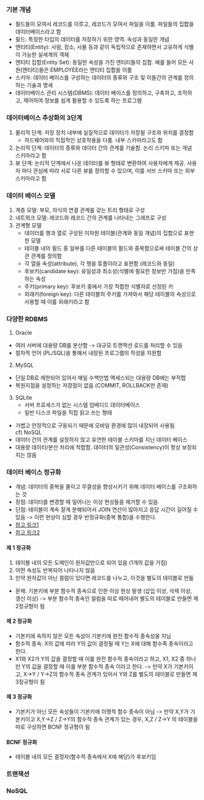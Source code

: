 ### 기본 개념
- 필드들이 모여서 레코드를 이루고, 레코드가 모여서 파일을 이룸. 파일들의 집합을 데이터베이스라고 함
- 필드: 특정한 타입의 데이터를 저장하기 위한 영역. 속성과 동일한 개념
- 엔티티(Entity): 사람, 장소, 사물 등과 같이 독립적으로 존재하면서 고유하게 식별이 가능한 실세계의 객체
- 엔티티 집합(Entity Set): 동일한 속성을 가진 엔티티들의 집합. 예를 들어 모든 사원(엔티티)들은 EMPLOYEE라는 엔티티 집합을 이룸
- 스키마: 데이터 베이스를 구성하는 데이터의 종류와 구조 및 이들간의 관계를 정의하는 기술과 명세
- 데이터베이스 관리 시스템(DBMS): 데이터 베이스를 정의하고, 구축하고, 조작하고, 제어하여 정보를 쉽게 활용할 수 있도록 하는 프로그램

### 데이터베이스 추상화의 3단계
1. 물리적 단계: 저장 장치 내부에 실질적으로 데이터가 저장될 구조와 위치를 결정함
	- 하드웨어와의 직접적인 상호작용을 다룸. 내부 스키마라고도 함
2. 논리적 단계: 데이터의 종류와 데이터 간의 관계를 기술함. 논리 스키마 또는 개념 스키마라고 함
3. 뷰 단계: 논리적 단계에서 나온 데이터를 뷰 형태로 변환하여 사용자에게 제공. 사용자 마다 관심에 따라 서로 다른 뷰를 정의할 수 있으며, 이를 서브 스키마 또는 외부 스키마라고 함

### 데이터 베이스 모델
1. 계층 모델: 부모, 자식의 연결 관계를 갖는 트리 형태로 구성
2. 네트워크 모델: 레코드와 레코드 간의 관계를 나타내는 그래프로 구성
3. 관계형 모델
	- 데이터를 행과 열로 구성된 이차원 테이블(관계와 동일 개념)의 집합으로 표현한 모델
	- 테이블 내의 필드 중 일부를 다른 테이블의 필드와 중복함으로써 테이블 간의 상관 관계를 정의함
	- 각 열을 속성(attribute), 각 행을 튜플이라고 표현함 (레코드와 동일)
	- 후보키(candidate key): 유일성과 최소성(식별에 필요한 정보만 가짐)을 만족하는 속성
	- 주키(primary key): 후보키 중에서 가장 적합한 식별자로 선정된 키
	- 외래키(foreign key): 다른 테이블의 주키를 가져와서 해당 테이블의 속성으로 사용할 때 이를 외래키라고 함

### 다양한 RDBMS
1) Oracle
  - 여러 서버에 대용량 DB를 분산함 -> 대규모 트랜잭션 로드를 처리할 수 있음
  - 절차적 언어 (PL/SQL)을 통해서 내장된 프로그램의 작성을 지원함
2) MySQL
  - 단일 DB로 제한되어 있어서 매일 수백만법 액세스되는 대용량 DB에는 부적합
  - 복원지점을 설정하는 저장점이 없음 (COMMIT, ROLLBACK만 존재)
3) SQLite
	- 서버 프로세스가 없는 시스템 임베디드 데이터베이스
	- 일반 디스크 파일을 직접 읽고 쓰는 형태
  - 가볍고 안정적으로 구동되기 때문에 모바일 환경에 많이 내장되어 사용됨  
cf) NoSQL
  - 데이터 간의 관계를 설정하지 않고 유연한 테이블 스키마를 지닌 데이터 베이스
  - 대용량 데이터/분산 처리에 적합함. 데이터의 일관성(Consistency)이 항상 보장되지는 않음
  
### 데이터 베이스 정규화
- 개념: 데이터의 중복을 줄이고 무결성을 향상시키기 위해 데이터 베이스를 구조화하는 것
- 장점: 데이터를 변경할 때 일어나는 이상 현상들을 제거할 수 있음
- 단점: 테이블이 계속 잘게 분해되어서 JOIN 연산이 많아지고 응답 시간이 길어질 수 있음 -> 이런 현상이 심할 경우 반정규화(중복 통합)을 수행한다.
- [참고 링크1](https://wkdtjsgur100.github.io/database-normalization/)
- [참고 링크2](https://beansberries.tistory.com/entry/%EB%8D%B0%EC%9D%B4%ED%84%B0-%EC%A2%85%EC%86%8D%EC%84%B1%EA%B3%BC-%EC%A0%95%EA%B7%9C%ED%99%94)

#### 제 1 정규화
1) 테이블 내의 모든 도메인이 원자값만으로 되어 있음 (1개의 값을 가짐)
2) 어떤 속성도 반복되어 나타나지 않음
3) 만약 원자값이 아닌 컬럼이 있다면 레코드를 나누고, 이것을 별도의 테이블로 만듦
- 문제: 기본키에 부분 함수적 종속으로 인한 이상 현상 발생 (삽입 이상, 삭제 이상, 갱신 이상)
-> 부분 함수적 종속인 컬럼을 따로 떼어내어 별도의 테이블로 만들면 제2정규형이 됨

#### 제 2 정규화
- 기본키에 속하지 않은 모든 속성이 기본키에 완전 함수적 종속성을 지님
- 함수적 종속: X의 값에 따라 Y의 값이 결정될 때 Y는 X에 대해 함수족 종속이라고 한다.
- X1와 X2가 Y의 값을 결정할 때 이를 완전 함수적 종속이라고 하고, X1, X2 중 하나만 Y의 값을 결정할 때 이를 부분 함수적 종속 이라고 한다.
-> 만약 X가 기본키이고, X->Y / Y->Z의 함수적 종속 관계가 있어서 Y와 Z를 별도의 테이블로 만들면 제3정규형이 됨

#### 제 3 정규화
- 기본키가 아닌 모든 속성들이 기본키에 이행적 함수 종속이 아님
-> 만약 X,Y가 기본키이고 X,Y->Z / Z->Y의 함수적 종속 관계가 있는 경우, X,Z / Z->Y 의 테이블을 따로 구성하면 BCNF 정규형이 됨

#### BCNF 정규화
- 테이블 내의 모든 결정자(함수적 종속에서 X에 해당)가 후보키임

### 트랜잭션

### NoSQL
